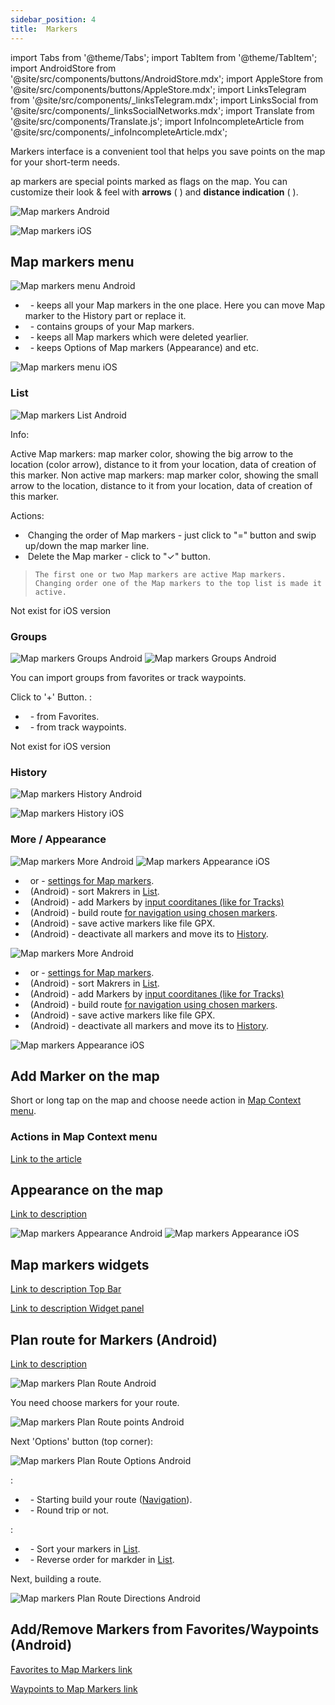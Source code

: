 ```yaml
---
sidebar_position: 4
title:  Markers
---
```

import Tabs from '@theme/Tabs';
import TabItem from '@theme/TabItem';
import AndroidStore from '@site/src/components/buttons/AndroidStore.mdx';
import AppleStore from '@site/src/components/buttons/AppleStore.mdx';
import LinksTelegram from '@site/src/components/_linksTelegram.mdx';
import LinksSocial from '@site/src/components/_linksSocialNetworks.mdx';
import Translate from '@site/src/components/Translate.js';
import InfoIncompleteArticle from '@site/src/components/_infoIncompleteArticle.mdx';

<InfoIncompleteArticle/>

Markers interface is a convenient tool that helps you save points on the map for your short-term needs.

ap markers are special points marked as flags on the map. You can customize their look & feel with **arrows** (<Translate android="true" ids="show_arrows_on_the_map"/> ) and **distance indication** (<Translate android="true" ids="show_direction"/> ). 


<Tabs groupId="operating-systems">


<TabItem value="android" label="Android">

![Map markers Android](@site/static/img/map/map_markers_android.png)

</TabItem>

<TabItem value="ios" label="iOS">

![Map markers iOS](@site/static/img/map/map_markers_ios.png)

</TabItem>

</Tabs>


## Map markers menu

<Tabs groupId="operating-systems">


<TabItem value="android" label="Android">

<Translate android="true" ids="android_button_seq"/> <Translate android="true" ids="shared_string_menu,map_markers"/>

![Map markers menu Android](@site/static/img/personal/markers/map_markers_menu_android.png)

- &nbsp;<Translate android="true" ids="shared_string_list"/>  - keeps all your Map markers in the one place. Here you can move Map marker to the History part or replace it.
- &nbsp;<Translate android="true" ids="shared_string_groups"/>  - contains groups of your Map markers. 
- &nbsp;<Translate android="true" ids="shared_string_history"/>  - keeps all Map markers which were deleted yearlier.
- &nbsp;<Translate android="true" ids="shared_string_more_without_dots"/>  - keeps Options of Map markers (Appearance) and etc.


</TabItem>

<TabItem value="ios" label="iOS">

<Translate ios="true" ids="ios_button_seq"/> <Translate ios="true" ids="menu,map_markers"/>

<p> </p>

![Map markers menu iOS](@site/static/img/personal/markers/map_markers_menu_ios.png)

</TabItem>

</Tabs>


### List


<Tabs groupId="operating-systems">


<TabItem value="android" label="Android">

<Translate android="true" ids="android_button_seq"/> <Translate android="true" ids="shared_string_menu,map_markers,shared_string_list"/>

<p> </p>

![Map markers List Android](@site/static/img/personal/markers/map_markers_list_android.png) 

Info:

Active Map markers: map marker color, showing the big arrow to the location (color arrow), distance to it from your location, data of creation of this marker.
Non active map markers: map marker color, showing the small arrow to the location, distance to it from your location, data of creation of this marker.

Actions:

- &nbsp;Changing the order of Map markers - just click to "&equals;" button and swip up/down the map marker line.
- &nbsp;Delete the Map marker - click to "&#10003;" button.

> ``` The first one or two Map markers are active Map markers. Changing order one of the Map markers to the top list is made it active. ```

</TabItem>

<TabItem value="ios" label="iOS">

Not exist for iOS version

</TabItem>

</Tabs>



### Groups

<Tabs groupId="operating-systems">


<TabItem value="android" label="Android">

![Map markers Groups Android](@site/static/img/personal/markers/map_markers_groups_android.png) ![Map markers Groups Android](@site/static/img/personal/markers/map_markers_groups_add_android.png) 

You can import groups from favorites or track waypoints.

Click to '&#43;' Button.  <Translate android="true" ids="favourites_group"/> :
- &nbsp;<Translate android="true" ids="favourites_group"/>  - from Favorites.
- &nbsp;<Translate android="true" ids="shared_string_gpx_waypoints"/>  - from track waypoints.

</TabItem>

<TabItem value="ios" label="iOS">

Not exist for iOS version

</TabItem>

</Tabs>

### History

<Tabs groupId="operating-systems">


<TabItem value="android" label="Android">

![Map markers History Android](@site/static/img/personal/markers/map_markers_history_android.png)

</TabItem>

<TabItem value="ios" label="iOS">

![Map markers History iOS](@site/static/img/personal/markers/map_markers_history_ios.png)

</TabItem>

</Tabs>

### More / Appearance 

![Map markers More Android](@site/static/img/personal/markers/map_markers_more_android.png) ![Map markers Appearance iOS](@site/static/img/personal/markers/map_markers_appearance_ios.png) 

- &nbsp;<Translate android="true" ids="appearance_on_the_map"/>  or <Translate ios="true" ids="map_settings_appearance"/>   - [settings for Map markers](../personal/markers.md#appearance-on-the-map).
- &nbsp;<Translate android="true" ids="sort_by"/>  (Android) - sort Makrers in [List](../personal/markers.md#list-android).
- &nbsp;<Translate android="true" ids="coordinate_input"/>  (Android) - add Markers by [input coorditanes (like for Tracks)](../personal/tracks.md#coordinate-input-android)
- &nbsp;<Translate android="true" ids="plan_route"/>  (Android) - build route [for navigation using chosen markers](../navigation/markers-navigation.md).
- &nbsp;<Translate android="true" ids="marker_save_as_track"/>  (Android) - save active markers like file GPX.
- &nbsp;<Translate android="true" ids="move_all_to_history"/>  (Android) - deactivate all markers and move its to [History](../personal/markers.md#history).


<Tabs groupId="operating-systems">


<TabItem value="android" label="Android">

![Map markers More Android](@site/static/img/personal/markers/map_markers_more_android.png) 

- &nbsp;<Translate android="true" ids="appearance_on_the_map"/>  or <Translate ios="true" ids="map_settings_appearance"/>   - [settings for Map markers](../personal/markers.md#appearance-on-the-map).
- &nbsp;<Translate android="true" ids="sort_by"/>  (Android) - sort Makrers in [List](../personal/markers.md#list-android).
- &nbsp;<Translate android="true" ids="coordinate_input"/>  (Android) - add Markers by [input coorditanes (like for Tracks)](../personal/tracks.md#coordinate-input-android)
- &nbsp;<Translate android="true" ids="plan_route"/>  (Android) - build route [for navigation using chosen markers](../navigation/markers-navigation.md).
- &nbsp;<Translate android="true" ids="marker_save_as_track"/>  (Android) - save active markers like file GPX.
- &nbsp;<Translate android="true" ids="move_all_to_history"/>  (Android) - deactivate all markers and move its to [History](../personal/markers.md#history).

</TabItem>

<TabItem value="ios" label="iOS">

![Map markers Appearance iOS](@site/static/img/personal/markers/map_markers_appearance_ios.png) 

</TabItem>

</Tabs>

## Add Marker on the map

Short or long tap on the map and choose neede action in [Map Context menu](../map/map-context-menu.md#add--edit-marker).

### Actions in Map Context menu

[Link to the article](../map/map-context-menu.md#add--edit-marker)

## Appearance on the map

[Link to description](../widgets/markers.md#configure-marker-widgets-and-marker-appearance)

![Map markers Appearance Android](@site/static/img/personal/markers/map_markers_appearance_android.png) ![Map markers Appearance iOS](@site/static/img/personal/markers/map_markers_appearance_ios.png)

## Map markers widgets

[Link to description Top Bar](../widgets/markers.md#top-bar-widget-markers)

[Link to description Widget panel](../widgets/markers.md#panel-widgets-markers)

## Plan route for Markers (Android)

[Link to description](../navigation/markers-navigation.md)

<Translate android="true" ids="android_button_seq"/> <Translate android="true" ids="shared_string_menu,map_markers,shared_string_more_without_dots,plan_route"/>

![Map markers Plan Route Android](@site/static/img/personal/markers/map_markers_plan_route_android.png)

You need choose markers for your route.

![Map markers Plan Route points Android](@site/static/img/personal/markers/map_markers_plan_route_points_android.png)

Next 'Options' button (top corner):

<Translate android="true" ids="android_button_seq"/> <Translate android="true" ids="shared_string_menu,map_markers,shared_string_more_without_dots,plan_route,shared_string_options"/>

<p> </p>

![Map markers Plan Route Options Android](@site/static/img/personal/markers/map_markers_plan_route_options_android.png)

<Translate android="true" ids="shared_string_options"/>:

- &nbsp;<Translate android="true" ids="get_directions"/> - Starting build your route ([Navigation](../navigation/index.md)).
- &nbsp;<Translate android="true" ids="make_round_trip"/> - <Translate android="true" ids="make_round_trip_descr"/> Round trip or not. 

<Translate android="true" ids="sort_by"/> :

- &nbsp;<Translate android="true" ids="intermediate_items_sort_by_distance"/>   - Sort your markers in [List](../personal/markers.md#list-android).
- &nbsp;<Translate android="true" ids="shared_string_reverse_order"/>  - Reverse order for markder in [List](../personal/markers.md#list-android).

Next, building a route.

<Translate android="true" ids="android_button_seq"/> <Translate android="true" ids="shared_string_menu,map_markers,shared_string_more_without_dots,plan_route,shared_string_options,get_directions"/>

<p> </p>


![Map markers Plan Route Directions Android](@site/static/img/personal/markers/map_markers_plan_route_directions_android.png)


## Add/Remove Markers from Favorites/Waypoints (Android)

[Favorites to Map Markers link](../personal/favorites.md#add-to-map-markers-android)

[Waypoints to Map Markers link](../personal/tracks.md#group-menu)
